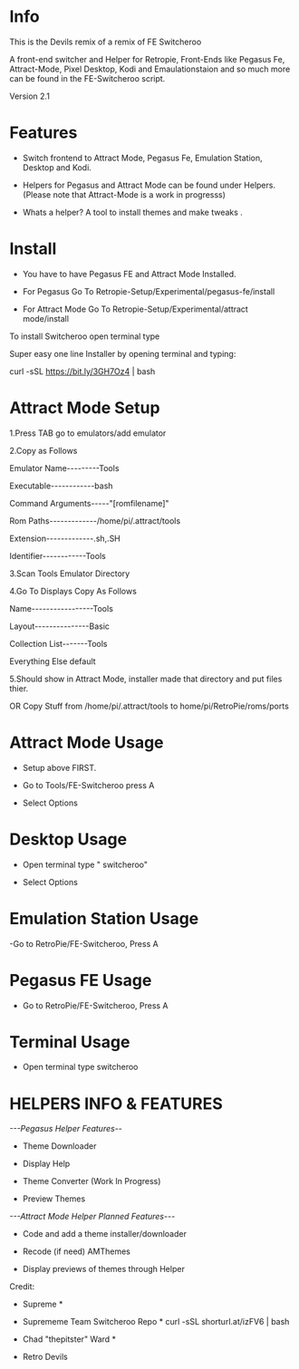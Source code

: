 # Info 

This is the Devils remix of a remix of FE Switcheroo 

A front-end switcher and Helper for Retropie, Front-Ends like Pegasus Fe, Attract-Mode, Pixel Desktop, Kodi and Emaulationstaion and so much more can be found in the FE-Switcheroo script.

Version 2.1

# Features

- Switch frontend to Attract Mode, Pegasus Fe, Emulation Station, Desktop and Kodi.

- Helpers for Pegasus and Attract Mode can be found under Helpers. (Please note that Attract-Mode is a work in progresss)
     
- Whats a helper? A tool to install themes and make tweaks .   

# Install
- You have to have Pegasus FE and Attract Mode Installed.

- For Pegasus Go To Retropie-Setup/Experimental/pegasus-fe/install

- For Attract Mode Go To Retropie-Setup/Experimental/attract mode/install 

To install Switcheroo open terminal type

Super easy one line Installer by opening terminal and typing:

curl -sSL https://bit.ly/3GH7Oz4 | bash





# Attract Mode Setup

1.Press TAB go to emulators/add emulator
  
2.Copy as Follows 
  
  Emulator Name---------Tools

  Executable------------bash
  
  Command Arguments-----"[romfilename]"
  
  Rom Paths-------------/home/pi/.attract/tools
  
  Extension-------------.sh,.SH
  
  Identifier------------Tools

3.Scan Tools Emulator Directory 

4.Go To Displays Copy As Follows

  Name-----------------Tools
  
  Layout---------------Basic
  
  Collection List-------Tools
  
  Everything Else default

5.Should show in Attract Mode, installer made that directory and put files thier.


OR Copy Stuff from /home/pi/.attract/tools to home/pi/RetroPie/roms/ports

# Attract Mode Usage

   - Setup above FIRST.

   - Go to Tools/FE-Switcheroo press A
   
   - Select Options 
   
# Desktop Usage 

   - Open terminal type " switcheroo" 
   
   - Select Options
  
# Emulation Station Usage
  
   -Go to RetroPie/FE-Switcheroo, Press A
   
# Pegasus FE Usage

 - Go to RetroPie/FE-Switcheroo, Press A
   
# Terminal Usage 

 - Open terminal type switcheroo


# HELPERS INFO & FEATURES

*---Pegasus Helper Features--*

- Theme Downloader

- Display Help

- Theme Converter (Work In Progress)

- Preview Themes 

*---Attract Mode Helper Planned Features---*

- Code and add a theme installer/downloader

- Recode (if need) AMThemes

- Display previews of themes through Helper

Credit:
* Supreme  *
* Suprememe Team Switcheroo Repo *
curl -sSL shorturl.at/izFV6 | bash

* Chad "thepitster" Ward *

* Retro Devils 

